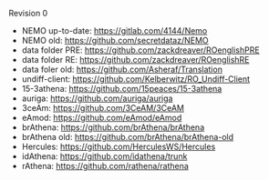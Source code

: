 Revision 0
+ NEMO up-to-date: https://gitlab.com/4144/Nemo
+ NEMO old: https://github.com/secretdataz/NEMO
+ data folder PRE: https://github.com/zackdreaver/ROenglishPRE
+ data folder RE: https://github.com/zackdreaver/ROenglishRE
+ data foler old: https://github.com/Asheraf/Translation
+ undiff-client: https://github.com/Kelberwitz/RO_Undiff-Client
+ 15-3athena: https://github.com/15peaces/15-3athena
+ auriga: https://github.com/auriga/auriga
+ 3ceAm: https://github.com/3CeAM/3CeAM
+ eAmod: https://github.com/eAmod/eAmod
+ brAthena: https://github.com/brAthena/brAthena
+ brAthena old: https://github.com/brAthena/brAthena-old
+ Hercules: https://github.com/HerculesWS/Hercules
+ idAthena: https://github.com/idathena/trunk
+ rAthena: https://github.com/rathena/rathena
